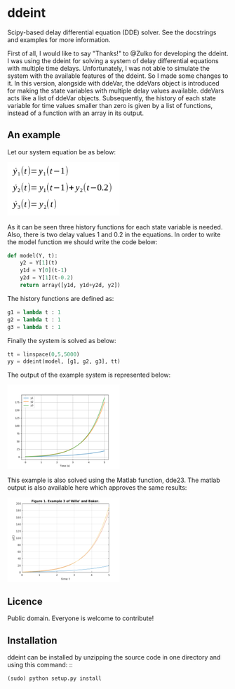 ddeint
=======

Scipy-based delay differential equation (DDE) solver. See the docstrings and examples for more information. 

First of all, I would like to say "Thanks!" to @Zulko for developing the ddeint. I was using the ddeint for solving a system of delay differential equations with multiple time delays. Unfortunately, I was not able to simulate the system with the available features of the ddeint. So I made some changes to it. In this version, alongside with ddeVar, the ddeVars object is introduced for making the state variables with multiple delay values available. ddeVars acts like a list of ddeVar objects. Subsequently, the history of each state variable for time values smaller than zero is given by a list of functions, instead of a function with an array in its output.

An example
-----------
Let our system equation be as below:

<img src="/images/Ex1_Equation.png" width="256">

As it can be seen three history functions for each state variable is needed. Also, there is two delay values 1 and 0.2 in the equations. In order to write the model function we should write the code below:

```python
def model(Y, t):
    y2 = Y[1](t)
    y1d = Y[0](t-1)
    y2d = Y[1](t-0.2)
    return array([y1d, y1d+y2d, y2])
```

The history functions are defined as:

```python
g1 = lambda t : 1
g2 = lambda t : 1
g3 = lambda t : 1
```
Finally the system is solved as below:
```python
tt = linspace(0,5,5000)
yy = ddeint(model, [g1, g2, g3], tt)
```
The output of the example system is represented below:

<img src="/images/ddeint.png" width="256">

This example is also solved using the Matlab function, dde23. The matlab output is also available here which approves the same results:

<img src="/images/dde23.png" width="256">

Licence
--------

Public domain. Everyone is welcome to contribute!

Installation
--------------

ddeint can be installed by unzipping the source code in one directory and using this command: ::

    (sudo) python setup.py install
